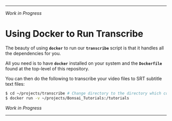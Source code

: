 -----

*Work in Progress*

# Using Docker to Run Transcribe

The beauty of using **`docker`** to run our **`transcribe`** script is that it handles
all the dependencies for you.

All you need is to have **`docker`** installed on your system and the **`Dockerfile`** found at
the top-level of this repository.

You can then do the following to transcribe your video files to SRT subtitle text files:

```bash
$ cd ~/projects/transcribe # Change directory to the directory which contains the Dockerfile.
$ docker run -v ~/projects/Bonsai_Tutorials:/tutorials
```

*Work in Progress*

-----
